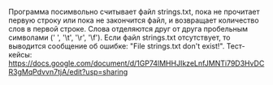 Программа посимвольно считывает файл strings.txt, пока не прочитает первую строку или пока не закончится файл, и возвращает количество слов в первой строке.
Слова отделяются друг от друга пробельным символами (' ', '\t', '\r', '\f').
Если файл strings.txt отсутствует, то выводится сообщение об ошибке: "File strings.txt don't exist!".
Тест-кейсы: https://docs.google.com/document/d/1GP74lMHHJIkzeLnfJMNTi79D3HvDCR3gMqPdvvn7tjA/edit?usp=sharing

